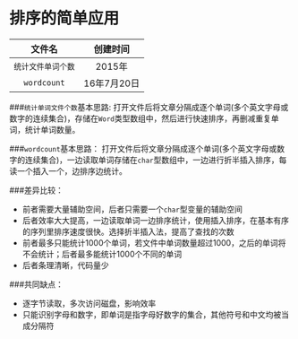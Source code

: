排序的简单应用
==========

|文件名|创建时间|
|:------:|:----:
|`统计文件单词个数`|2015年
|`wordcount`|16年7月20日

###`统计单词文件个数`基本思路:
打开文件后将文章分隔成逐个单词(多个英文字母或数字的连续集合)，存储在`Word`类型数组中，然后进行快速排序，再删减重复单词，统计单词数量。

###`wordcount`基本思路：
打开文件后将文章分隔成逐个单词(多个英文字母或数字的连续集合)，一边读取单词存储在`char`型数组中，一边进行折半插入排序，每读一个插入一个，边排序边统计。

###差异比较：
* 前者需要大量辅助空间，后者只需要一个`char`型变量的辅助空间
* 后者效率大大提高，一边读取单词一边排序统计，使用插入排序，在基本有序的序列里排序速度很快。选择折半插入法，提高了查找的次数
* 前者最多只能统计1000个单词，若文件中单词数量超过1000，之后的单词将不会统计；后者最多能统计1000个不同的单词
* 后者条理清晰，代码量少

###共同缺点：
* 逐字节读取，多次访问磁盘，影响效率
* 只能识别字母和数字，即单词是指字母好数字的集合，其他符号和中文均被当成分隔符
